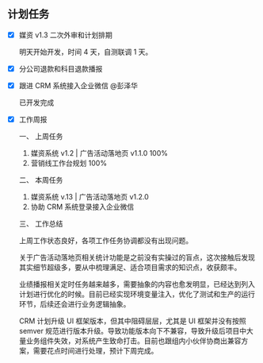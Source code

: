 ## 计划任务

- [x] 媒资 v1.3 二次外审和计划排期

  明天开始开发，时间 4 天，自测联调 1 天。

- [x] 分公司退款和科目退款播报

- [x] 跟进 CRM 系统接入企业微信 @彭泽华

  已开发完成

- [x] 工作周报

  一、 上周任务

  1. 媒资系统 v1.2 | 广告活动落地页 v1.1.0 100%
  2. 营销线工作台规划 100%

  二、 本周任务

  1. 媒资系统 v.13 | 广告活动落地页 v1.2.0
  2. 协助 CRM 系统登录接入企业微信

  三、 工作总结

  上周工作状态良好，各项工作任务协调都没有出现问题。

  关于广告活动落地页相关统计功能是之前没有实操过的盲点，这次接触后发现其实细节超级多，要从中梳理满足、适合项目需求的知识点，收获颇丰。

  业绩播报相关定时任务越来越多，需要抽象的内容也愈发明显，已经达到列入计划进行优化的时候。目前已经实现环境变量注入，优化了测试和生产的运行环节，后续还会进行业务逻辑抽象。

  CRM 计划升级 UI 框架版本，但其中阻碍层层，尤其是 UI 框架并没有按照 semver 规范进行版本升级。导致功能版本向下不兼容，导致升级后项目中大量业务组件失效，对系统产生致命打击。目前也跟组内小伙伴协商出兼容方案，需要花点时间进行处理，预计下周完成。
